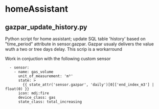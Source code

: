 # homeAssistant
## gazpar_update_history.py
Python script for home assistant; update SQL table 'history' based on "time_period" attribute in sensor.gazpar. 
Gazpar usualy delivers the value wuth a two or tree days delay. 
This scrip is a workarround

Work in conjuction with the following custom sensor 


```
  - sensor:
    - name: gas_volume
      unit_of_measurement: 'm³'
      state: >
        {{ state_attr('sensor.gazpar', 'daily')[0]['end_index_m3'] | float(0) }}
      icon: mdi:fire
      device_class: gas
      state_class: total_increasing
```
